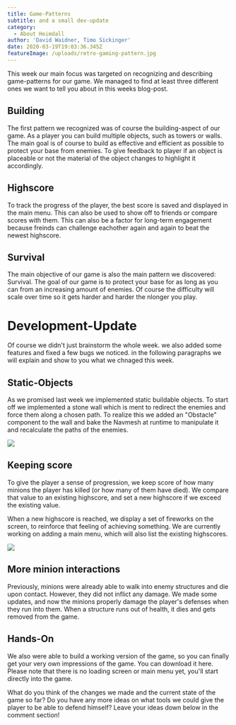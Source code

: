 ```yaml
---
title: Game-Patterns
subtitle: and a small dev-update
category:
  - About Heimdall
author: 'David Waidner, Timo Sickinger'
date: 2020-03-19T19:03:36.345Z
featureImage: /uploads/retro-gaming-pattern.jpg
---
```

This week our main focus was targeted on recognizing and describing game-patterns for our game. We managed to find at least three different ones we want to tell you about in this weeks blog-post.

## Building

The first pattern we recognized was of course the building-aspect of our game. As a player you can build multiple objects, such as towers or walls. The main goal is of course to build as effective and efficient as possible to protect your base from enemies. To give feedback to player if an object is placeable or not the material of the object changes to highlight it accordingly.

## Highscore

To track the progress of the player, the best score is saved and displayed in the main menu. This can also be used to show off to friends or compare scores with them. This can also be a factor for long-term engagement because freinds can challenge eachother again and again to beat the newest highscore.

## Survival

The main objective of our game is also the main pattern we discovered: Survival. The goal of our game is to protect your base for as long as you can from an increasing amount of enemies. Of course the difficulty will scale over time so it gets harder and harder the nlonger you play.

# Development-Update

Of course we didn't just brainstorm the whole week. we also added some features and fixed a few bugs we noticed. in the following paragraphs we will explain and show to you what we chnaged this week.

## Static-Objects

As we promised last week we implemented static buildable objects. To start off we implemented a stone wall which is ment to redirect the enemies and force them along a chosen path. To realize this we added an "Obstacle" component to the wall and bake the Navmesh at runtime to manipulate it and recalculate the paths of the enemies.

![](/uploads/stonewall.jpg)

## Keeping score

To give the player a sense of progression, we keep score of how many minions the player has killed (or how many of them have died). We compare that value to an existing highscore, and set a new highscore if we exceed the existing value.

When a new highscore is reached, we display a set of fireworks on the screen, to reinforce that feeling of achieving something. We are currently working on adding a main menu, which will also list the existing highscores.

![](/uploads/fireworks.jpg)

## More minion interactions

Previously, minions were already able to walk into enemy structures and die upon contact. However, they did not inflict any damage. We made some updates, and now the minions properly damage the player's defenses when they run into them. When a structure runs out of health, it dies and gets removed from the game.

## Hands-On

We also were able to build a working version of the game, so you can finally get your very own impressions of the game. You can download it here. Please note that there is no loading screen or main menu yet, you'll start directly into the game.

What do you think of the changes we made and the current state of the game so far? Do you have any more ideas on what tools we could give the player to be able to defend himself? Leave your ideas down below in the comment section!